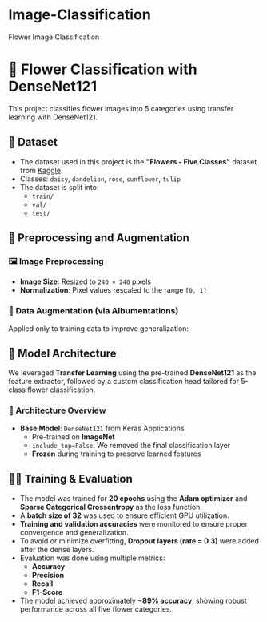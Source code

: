 # Image-Classification
Flower Image Classification 
# 🌸 Flower Classification with DenseNet121

This project classifies flower images into 5 categories using transfer learning with DenseNet121.

## 📂 Dataset
- The dataset used in this project is the **"Flowers - Five Classes"** dataset from [Kaggle](https://www.kaggle.com/datasets/lara311/flowers-five-classes?resource=download).
- Classes: `daisy`, `dandelion`, `rose`, `sunflower`, `tulip`
- The dataset is split into:
  - `train/`
  - `val/`
  - `test/`

## 🧼 Preprocessing and Augmentation

### 🖼️ Image Preprocessing
- **Image Size**: Resized to `240 × 240` pixels
- **Normalization**: Pixel values rescaled to the range `[0, 1]`

### 🔁 Data Augmentation (via Albumentations)
Applied only to training data to improve generalization:

## 🧠 Model Architecture

We leveraged **Transfer Learning** using the pre-trained **DenseNet121** as the feature extractor, followed by a custom classification head tailored for 5-class flower classification.

### 🔧 Architecture Overview

- **Base Model**: `DenseNet121` from Keras Applications
  - Pre-trained on **ImageNet**
  - `include_top=False`: We removed the final classification layer
  - **Frozen** during training to preserve learned features


## 🏋️‍♂️ Training & Evaluation

- The model was trained for **20 epochs** using the **Adam optimizer** and **Sparse Categorical Crossentropy** as the loss function.
- A **batch size of 32** was used to ensure efficient GPU utilization.
- **Training and validation accuracies** were monitored to ensure proper convergence and generalization.
- To avoid or minimize overfitting, **Dropout layers (rate = 0.3)** were added after the dense layers.
- Evaluation was done using multiple metrics:
  - **Accuracy**
  - **Precision**
  - **Recall**
  - **F1-Score**
- The model achieved approximately **~89% accuracy**, showing robust performance across all five flower categories.
